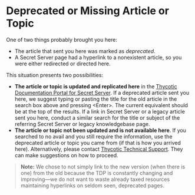 [title]: # (Deprecated Article or Topic)
[tags]: # (deprecated)
[priority]: # (1000)
[display]: # (content,search)

# Deprecated or Missing Article or Topic

One of two things probably brought you here:

- The article that sent you here was marked as *deprecated*.
- A Secret Server page had a hyperlink to a nonexistent article, so you were either redirected or directed here.

This situation presents two possibilities:

- **The article or topic is updated and replicated here** in the [Thycotic Documentation Portal for Secret Server](./index.md). If a deprecated article sent you here, we suggest typing or pasting the title for the old article in the search box above and pressing \<Enter\>. The current equivalent should be at the top of the results. If a link in Secret Server or a legacy article sent you here, conduct a similar search for the title or subject of the referring Secret Server or legacy knowledgebase page.
- **The article or topic not been updated and is not available here**. If you searched to no avail and you still require the information, use the deprecated article or topic you came from (if that is how you arrived here). Alternatively, please contact  [Thycotic Technical Support](./support/index.md). They can make suggestions on how to proceed.

> **Note:** We chose to not simply link to the new version (when there is one) from the old because the TDP is constantly changing and improving—we do not want to waste already taxed resources maintaining hyperlinks on seldom seen, deprecated pages.
